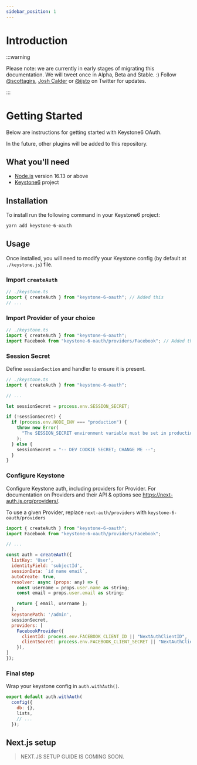 ```yaml
---
sidebar_position: 1
---
```


# Introduction

:::warning

Please note: we are currently in early stages of migrating this documentation. We will tweet once in Alpha, Beta and Stable. :)
Follow [@scottagirs](https://twitter.com/scottagirs), [Josh Calder](https://twitter.com/OpenSaasAU) or [@ijsto](https://twitter.com/ijstodev) on Twitter for updates.

:::

# Getting Started

Below are instructions for getting started with Keystone6 OAuth.

In the future, other plugins will be added to this repository.

## What you'll need

- [Node.js](https://nodejs.org/en/download/) version 16.13 or above
- [Keystone6](https://keystonejs.com/) project

## Installation

To install run the following command in your Keystone6 project:

```bash
yarn add keystone-6-oauth
```

## Usage

Once installed, you will need to modify your Keystone config (by default at `./keystone.js`) file.

### Import `createAuth`

```javascript
// ./keystone.ts
import { createAuth } from "keystone-6-oauth"; // Added this
// ...
```

### Import Provider of your choice

```javascript
// ./keystone.ts
import { createAuth } from "keystone-6-oauth";
import Facebook from "keystone-6-oauth/providers/Facebook"; // Added this
```

### Session Secret

<!-- TODO: Add description about session secret -->

Define `sessionSection` and handler to ensure it is present.

```javascript
// ./keystone.ts
import { createAuth } from "keystone-6-oauth";

// ...

let sessionSecret = process.env.SESSION_SECRET;

if (!sessionSecret) {
  if (process.env.NODE_ENV === "production") {
    throw new Error(
      "The SESSION_SECRET environment variable must be set in production"
    );
  } else {
    sessionSecret = "-- DEV COOKIE SECRET; CHANGE ME --";
  }
}
```

### Configure Keystone

Configure Keystone auth, including providers for Provider. For documentation on Providers and their API & options see https://next-auth.js.org/providers/.

To use a given Provider, replace `next-auth/providers` with `keystone-6-oauth/providers`

```javascript
import { createAuth } from "keystone-6-oauth";
import Facebook from "keystone-6-oauth/providers/Facebook";

// ...

const auth = createAuth({
  listKey: 'User',
  identityField: 'subjectId',
  sessionData: `id name email`,
  autoCreate: true,
  resolver: async (props: any) => {
    const username = props.user.name as string;
    const email = props.user.email as string;

    return { email, username };
  },
  keystonePath: '/admin',
  sessionSecret,
  providers: [
    FacebookProvider({
      clientId: process.env.FACEBOOK_CLIENT_ID || "NextAuthClientID",
      clientSecret: process.env.FACEBOOK_CLIENT_SECRET || "NextAuthClientSecret",
    }),
]
});
```

### Final step

Wrap your keystone config in `auth.withAuth()`.

```javascript
export default auth.withAuth(
  config({
    db: {},
    lists,
    // ...
  });
```

<!-- TODO: ... -->

## Next.js setup

<!-- TODO: -->

> NEXT.JS SETUP GUIDE IS COMING SOON.
